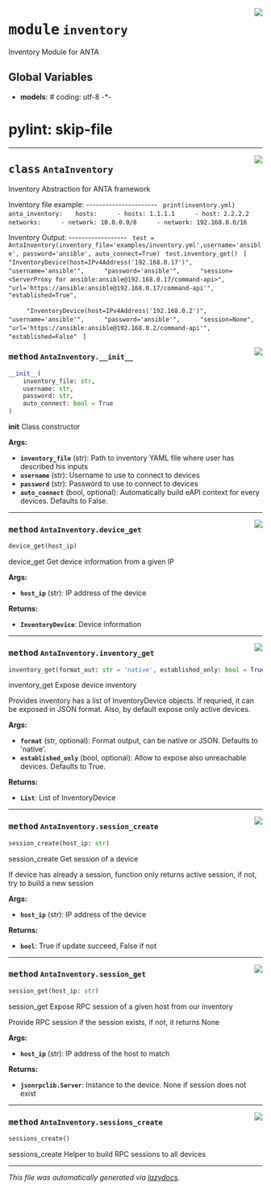<!-- markdownlint-disable -->

<a href="../anta/inventory/__init__.py#L0"><img align="right" style="float:right;" src="https://img.shields.io/badge/-source-cccccc?style=flat-square"></a>

# <kbd>module</kbd> `inventory`
Inventory Module for ANTA 

**Global Variables**
---------------
- **models**: # coding: utf-8 -*-
# pylint: skip-file



---

<a href="../anta/inventory/__init__.py#L24"><img align="right" style="float:right;" src="https://img.shields.io/badge/-source-cccccc?style=flat-square"></a>

## <kbd>class</kbd> `AntaInventory`
Inventory Abstraction for ANTA framework 

Inventory file example: 
---------------------- ``` print(inventory.yml)```
``` anta_inventory:``` ```   hosts:```
```     - hosts: 1.1.1.1``` ```     - host: 2.2.2.2```
```   networks:``` ```     - network: 10.0.0.0/8```
```     - network: 192.168.0.0/16``` 

Inventory Output: 
------------------ ``` test = AntaInventory(inventory_file='examples/inventory.yml',username='ansible', password='ansible', auto_connect=True)```
``` test.inventory_get()``` ``` [```
```     "InventoryDevice(host=IPv4Address('192.168.0.17')",``` ```     "username='ansible'",```
```     "password='ansible'",``` ```     "session=<ServerProxy for ansible:ansible@192.168.0.17/command-api>",```
```     "url='https://ansible:ansible@192.168.0.17/command-api'",``` ```     "established=True",```

```     "InventoryDevice(host=IPv4Address('192.168.0.2')",``` ```     "username='ansible'",```
```     "password='ansible'",``` ```     "session=None",```
```     "url='https://ansible:ansible@192.168.0.2/command-api'",``` ```     "established=False"```
``` ]``` 

<a href="../anta/inventory/__init__.py#L65"><img align="right" style="float:right;" src="https://img.shields.io/badge/-source-cccccc?style=flat-square"></a>

### <kbd>method</kbd> `AntaInventory.__init__`

```python
__init__(
    inventory_file: str,
    username: str,
    password: str,
    auto_connect: bool = True
)
```

__init__ Class constructor 



**Args:**
 
 - <b>`inventory_file`</b> (str):  Path to inventory YAML file where user has described his inputs 
 - <b>`username`</b> (str):  Username to use to connect to devices 
 - <b>`password`</b> (str):  Password to use to connect to devices 
 - <b>`auto_connect`</b> (bool, optional):  Automatically build eAPI context for every devices. Defaults to False. 




---

<a href="../anta/inventory/__init__.py#L115"><img align="right" style="float:right;" src="https://img.shields.io/badge/-source-cccccc?style=flat-square"></a>

### <kbd>method</kbd> `AntaInventory.device_get`

```python
device_get(host_ip)
```

device_get Get device information from a given IP 



**Args:**
 
 - <b>`host_ip`</b> (str):  IP address of the device 



**Returns:**
 
 - <b>`InventoryDevice`</b>:  Device information 

---

<a href="../anta/inventory/__init__.py#L259"><img align="right" style="float:right;" src="https://img.shields.io/badge/-source-cccccc?style=flat-square"></a>

### <kbd>method</kbd> `AntaInventory.inventory_get`

```python
inventory_get(format_out: str = 'native', established_only: bool = True)
```

inventory_get Expose device inventory 

Provides inventory has a list of InventoryDevice objects. If requried, it can be exposed in JSON format. Also, by default expose only active devices. 



**Args:**
 
 - <b>`format`</b> (str, optional):  Format output, can be native or JSON. Defaults to 'native'. 
 - <b>`established_only`</b> (bool, optional):  Allow to expose also unreachable devices. Defaults to True. 



**Returns:**
 
 - <b>`List`</b>:  List of InventoryDevice 

---

<a href="../anta/inventory/__init__.py#L175"><img align="right" style="float:right;" src="https://img.shields.io/badge/-source-cccccc?style=flat-square"></a>

### <kbd>method</kbd> `AntaInventory.session_create`

```python
session_create(host_ip: str)
```

session_create Get session of a device 

If device has already a session, function only returns active session, if not, try to build a new session 



**Args:**
 
 - <b>`host_ip`</b> (str):  IP address of the device 



**Returns:**
 
 - <b>`bool`</b>:  True if update succeed, False if not 

---

<a href="../anta/inventory/__init__.py#L196"><img align="right" style="float:right;" src="https://img.shields.io/badge/-source-cccccc?style=flat-square"></a>

### <kbd>method</kbd> `AntaInventory.session_get`

```python
session_get(host_ip: str)
```

session_get Expose RPC session of a given host from our inventory 

Provide RPC session if the session exists, if not, it returns None 



**Args:**
 
 - <b>`host_ip`</b> (str):  IP address of the host to match 



**Returns:**
 
 - <b>`jsonrpclib.Server`</b>:  Instance to the device. None if session does not exist 

---

<a href="../anta/inventory/__init__.py#L213"><img align="right" style="float:right;" src="https://img.shields.io/badge/-source-cccccc?style=flat-square"></a>

### <kbd>method</kbd> `AntaInventory.sessions_create`

```python
sessions_create()
```

sessions_create Helper to build RPC sessions to all devices 




---

_This file was automatically generated via [lazydocs](https://github.com/ml-tooling/lazydocs)._
